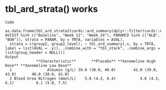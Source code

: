 # tbl_ard_strata() works

    Code
      as.data.frame(tbl_ard_strata2(cards::ard_summary(dplyr::filter(cards::ADLB, AVISIT %in% c("Baseline", "Week 12", "Week 24"), PARAMCD %in% c("ALB", "BUN")), strata = PARAM, by = TRTA, variables = AVAL),
      strata = c(group2, group2_level), ~ tbl_ard_summary(.x, by = TRTA, label = list(AVAL = .y)), .combine_with = "tbl_stack", .combine_args = list(group_header = NULL)))
    Output
                  **Characteristic**       **Placebo** **Xanomeline High Dose** **Xanomeline Low Dose**
      1                Albumin (g/L) 39.0 (38.0, 40.0)        41.0 (39.0, 43.0)       40.0 (38.0, 42.0)
      2 Blood Urea Nitrogen (mmol/L)    5.0 (4.3, 6.4)           4.6 (4.3, 6.1)          6.1 (5.0, 7.5)

